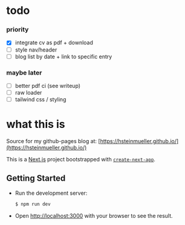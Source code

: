 # todo

### priority

- [x] integrate cv as pdf + download
- [ ] style nav/header
- [ ] blog list by date + link to specific entry

### maybe later

- [ ] better pdf ci (see writeup)
- [ ] raw loader
- [ ] tailwind css / styling

# what this is

Source for my github-pages blog at:
[https://hsteinmueller.github.io/](https://hsteinmueller.github.io/)

This is a [Next.js](https://nextjs.org/) project bootstrapped with
[`create-next-app`](https://github.com/vercel/next.js/tree/canary/packages/create-next-app).

## Getting Started

- Run the development server:
  ```bash
  $ npm run dev
  ```
- Open [http://localhost:3000](http://localhost:3000) with your browser to see the result.
